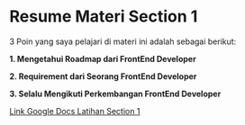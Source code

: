 # Resume Materi Section 1

3 Poin yang saya pelajari di materi ini adalah sebagai berikut: 

**1. Mengetahui Roadmap dari FrontEnd Developer**

**2. Requirement dari Seorang FrontEnd Developer**

**3. Selalu Mengikuti Perkembangan FrontEnd Developer**


[Link Google Docs Latihan Section 1](https://docs.google.com/document/d/1246QIq01tDX9mHuuhAqL3L7fVB7zSsuHt4sGP_Byt_8/edit?usp=sharing)
